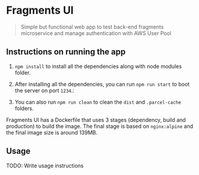 # Fragments UI

> Simple but functional web app to test back-end fragments microservice and manage authentication with AWS User Pool


## Instructions on running the app

1. `npm install` to install all the dependencies along with node modules folder.

2. After installing all the dependencies, you can run `npm run start` to boot the server on port `1234`.:

3. You can also run `npm run clean` to clean the `dist` and `.parcel-cache` folders.


Fragments UI has a Dockerfile that uses 3 stages (dependency, build and production) to build the image. The final stage is based on `nginx:alpine` and the final image size is around 139MB.


## Usage

TODO: Write usage instructions


